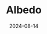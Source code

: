 ---
title: Albedo
caption: A piece made as part of the "100 day challenge" with Affinity 2. This one almost made me want to go insane because of the hair. 
img: $assets/gallery/AlbedoPout - 08.png
date: 2024-08-14
showcase: false
color: "#000000"
---